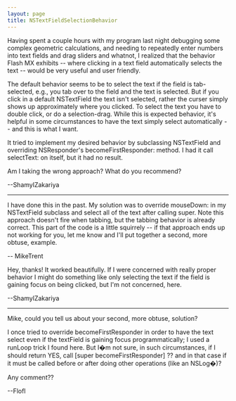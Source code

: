 ```yaml
---
layout: page
title: NSTextFieldSelectionBehavior
---
```




Having spent a couple hours with my program last night debugging some complex geometric calculations, and needing to repeatedly enter numbers into text fields and drag sliders and whatnot, I realized that the behavior Flash MX exhibits -- where clicking in a text field automatically selects the text -- would be very useful and user friendly.

The default behavior seems to be to select the text if the field is tab-selected, e.g., you tab over to the field and the text is selected. But if you click in a default NSTextField the text isn't selected, rather the curser simply shows up approximately where you clicked. To select the text you have to double click, or do a selection-drag. While this is expected behavior, it's helpful in some circumstances to have the text simply select automatically -- and this is what I want.

It tried to implement my desired behavior by subclassing NSTextField and overriding NSResponder's becomeFirstResponder: method. I had it call selectText: on itself, but it had no result.

Am I taking the wrong approach? What do you recommend?

--ShamylZakariya

----

I have done this in the past. My solution was to override mouseDown: in my NSTextField subclass and select all of the text after calling super. Note this approach doesn't fire when tabbing, but the tabbing behavior is already correct. This part of the code is a little squirrely -- if that approach ends up not working for you, let me know and I'll put together a second, more obtuse, example.

-- MikeTrent

Hey, thanks! It worked beautifully. If I were concerned with really proper behavior I might do something like only selecting the text if the field is gaining focus on being clicked, but I'm not concerned, here.

--ShamylZakariya

----

Mike, could you tell us about your second, more obtuse, solution?

I once tried to override becomeFirstResponder in order to have the text select even if the textField is gaining focus programmatically; I used a runLoop trick I found here.
But I�m not sure, in such circumstances, if I should return YES, call [super becomeFirstResponder] ?? and in that case if it must be called before or after doing other operations (like an NSLog�)?

Any comment??

--Flofl

